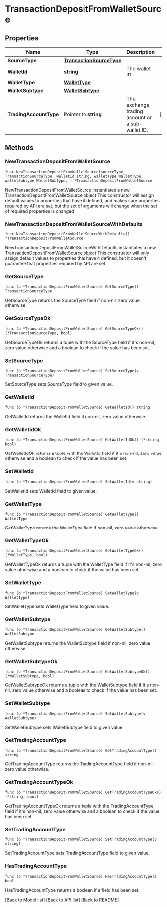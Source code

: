 # TransactionDepositFromWalletSource

## Properties

Name | Type | Description | Notes
------------ | ------------- | ------------- | -------------
**SourceType** | [**TransactionSourceType**](TransactionSourceType.md) |  | 
**WalletId** | **string** | The wallet ID. | 
**WalletType** | [**WalletType**](WalletType.md) |  | 
**WalletSubtype** | [**WalletSubtype**](WalletSubtype.md) |  | 
**TradingAccountType** | Pointer to **string** | The exchange trading account or a sub-wallet ID. | [optional] 

## Methods

### NewTransactionDepositFromWalletSource

`func NewTransactionDepositFromWalletSource(sourceType TransactionSourceType, walletId string, walletType WalletType, walletSubtype WalletSubtype, ) *TransactionDepositFromWalletSource`

NewTransactionDepositFromWalletSource instantiates a new TransactionDepositFromWalletSource object
This constructor will assign default values to properties that have it defined,
and makes sure properties required by API are set, but the set of arguments
will change when the set of required properties is changed

### NewTransactionDepositFromWalletSourceWithDefaults

`func NewTransactionDepositFromWalletSourceWithDefaults() *TransactionDepositFromWalletSource`

NewTransactionDepositFromWalletSourceWithDefaults instantiates a new TransactionDepositFromWalletSource object
This constructor will only assign default values to properties that have it defined,
but it doesn't guarantee that properties required by API are set

### GetSourceType

`func (o *TransactionDepositFromWalletSource) GetSourceType() TransactionSourceType`

GetSourceType returns the SourceType field if non-nil, zero value otherwise.

### GetSourceTypeOk

`func (o *TransactionDepositFromWalletSource) GetSourceTypeOk() (*TransactionSourceType, bool)`

GetSourceTypeOk returns a tuple with the SourceType field if it's non-nil, zero value otherwise
and a boolean to check if the value has been set.

### SetSourceType

`func (o *TransactionDepositFromWalletSource) SetSourceType(v TransactionSourceType)`

SetSourceType sets SourceType field to given value.


### GetWalletId

`func (o *TransactionDepositFromWalletSource) GetWalletId() string`

GetWalletId returns the WalletId field if non-nil, zero value otherwise.

### GetWalletIdOk

`func (o *TransactionDepositFromWalletSource) GetWalletIdOk() (*string, bool)`

GetWalletIdOk returns a tuple with the WalletId field if it's non-nil, zero value otherwise
and a boolean to check if the value has been set.

### SetWalletId

`func (o *TransactionDepositFromWalletSource) SetWalletId(v string)`

SetWalletId sets WalletId field to given value.


### GetWalletType

`func (o *TransactionDepositFromWalletSource) GetWalletType() WalletType`

GetWalletType returns the WalletType field if non-nil, zero value otherwise.

### GetWalletTypeOk

`func (o *TransactionDepositFromWalletSource) GetWalletTypeOk() (*WalletType, bool)`

GetWalletTypeOk returns a tuple with the WalletType field if it's non-nil, zero value otherwise
and a boolean to check if the value has been set.

### SetWalletType

`func (o *TransactionDepositFromWalletSource) SetWalletType(v WalletType)`

SetWalletType sets WalletType field to given value.


### GetWalletSubtype

`func (o *TransactionDepositFromWalletSource) GetWalletSubtype() WalletSubtype`

GetWalletSubtype returns the WalletSubtype field if non-nil, zero value otherwise.

### GetWalletSubtypeOk

`func (o *TransactionDepositFromWalletSource) GetWalletSubtypeOk() (*WalletSubtype, bool)`

GetWalletSubtypeOk returns a tuple with the WalletSubtype field if it's non-nil, zero value otherwise
and a boolean to check if the value has been set.

### SetWalletSubtype

`func (o *TransactionDepositFromWalletSource) SetWalletSubtype(v WalletSubtype)`

SetWalletSubtype sets WalletSubtype field to given value.


### GetTradingAccountType

`func (o *TransactionDepositFromWalletSource) GetTradingAccountType() string`

GetTradingAccountType returns the TradingAccountType field if non-nil, zero value otherwise.

### GetTradingAccountTypeOk

`func (o *TransactionDepositFromWalletSource) GetTradingAccountTypeOk() (*string, bool)`

GetTradingAccountTypeOk returns a tuple with the TradingAccountType field if it's non-nil, zero value otherwise
and a boolean to check if the value has been set.

### SetTradingAccountType

`func (o *TransactionDepositFromWalletSource) SetTradingAccountType(v string)`

SetTradingAccountType sets TradingAccountType field to given value.

### HasTradingAccountType

`func (o *TransactionDepositFromWalletSource) HasTradingAccountType() bool`

HasTradingAccountType returns a boolean if a field has been set.


[[Back to Model list]](../README.md#documentation-for-models) [[Back to API list]](../README.md#documentation-for-api-endpoints) [[Back to README]](../README.md)


